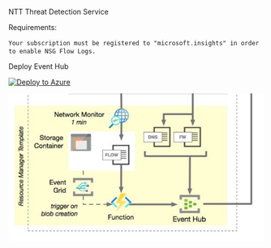 NTT Threat Detection Service


Requirements:

    Your subscription must be registered to "microsoft.insights" in order to enable NSG Flow Logs. 

Deploy Event Hub

[![Deploy to Azure](https://aka.ms/deploytoazurebutton)](https://portal.azure.com/#create/Microsoft.Template/uri/https%3A%2F%2Fraw.githubusercontent.com%2FNTTS-Innovation%2Fcis-client-deployment%2Ff%2Feventgrid%2FgridDeploy.json)



![Topology](images/topology.png)





